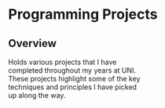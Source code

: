 # Programming Projects

## Overview

Holds various projects that I have  
completed throughout my years at UNI.  
These projects highlight some of the key  
techniques and principles I have picked  
up along the way.
